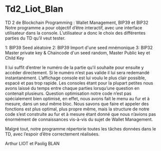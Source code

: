 # Td2_Liot_Blan

TD 2 de Blockchain Programming :
Wallet Management, BIP39 et BIP32
Notre programme a pour objectif d’être interactif, avec une interface utilisateur dans la console.
L’utilisateur a donc le choix des différentes parties du TD qu’il veut tester. 

1: BIP39 Seed aléatoire
2: BIP39 Import d'une seed mnémonique
3: BIP32 Master private key & Chaincode d'un seed random, Master Public key et Child Key

Il lui suffit d’entrer le numéro de la partie qu’il souhaite pour ensuite y accéder directement. Si le numéro n’est pas valide il lui sera redemandé instantanément. 
L’affichage console est lui voulu le plus clair possible, espacé et pas trop rapide. Les consoles étant pour la plupart petites nous avons laissé du temps entre chaque parties lorsqu’une question en contenait plusieurs. 
Question optimisation notre code n’est pas spécialement bien optimisé, en effet, nous avons fait le menu au fur et à mesure, dans un seul même bloc. Nous savons que faire et appeler des fonctions est plus optimal, plus propre même, mais la structure de notre code s’est construite au fur et à mesure étant donné que nous n’avions pas énormément de connaissances vis-à-vis du sujet de Wallet Management.

Malgré tout, notre programme répertorie toutes les tâches données dans le TD, avec l’espoir d’être correctement réalisées. 


Arthur LIOT et Paolig BLAN
